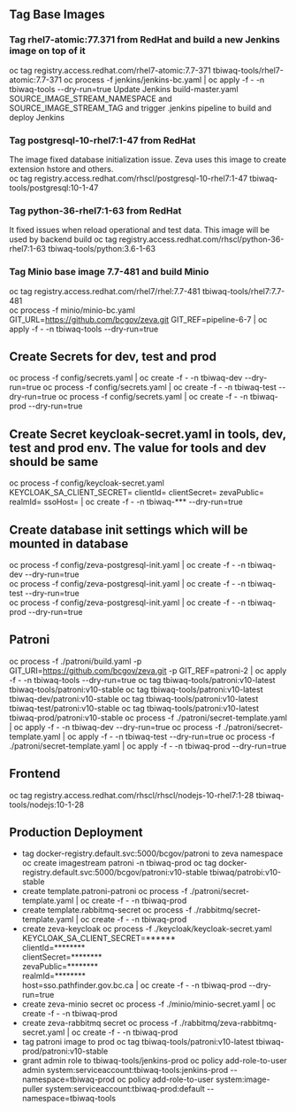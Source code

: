 ## Tag Base Images

### Tag rhel7-atomic:77.371 from RedHat and build a new Jenkins image on top of it
oc tag registry.access.redhat.com/rhel7-atomic:7.7-371 tbiwaq-tools/rhel7-atomic:7.7-371
oc process -f jenkins/jenkins-bc.yaml | oc apply -f - -n tbiwaq-tools --dry-run=true
Update Jenkins build-master.yaml SOURCE_IMAGE_STREAM_NAMESPACE and SOURCE_IMAGE_STREAM_TAG and trigger .jenkins pipeline to build and deploy Jenkins

### Tag postgresql-10-rhel7:1-47 from RedHat
The image fixed database initialization issue. Zeva uses this image to create extension hstore and others.  
oc tag registry.access.redhat.com/rhscl/postgresql-10-rhel7:1-47 tbiwaq-tools/postgresql:10-1-47

### Tag python-36-rhel7:1-63 from RedHat 
It fixed issues when reload operational and test data. This image will be used by backend build
oc tag registry.access.redhat.com/rhscl/python-36-rhel7:1-63 tbiwaq-tools/python:3.6-1-63

### Tag Minio base image 7.7-481 and build Minio
oc tag registry.access.redhat.com/rhel7/rhel:7.7-481 tbiwaq-tools/rhel7:7.7-481  
oc process -f minio/minio-bc.yaml GIT_URL=https://github.com/bcgov/zeva.git GIT_REF=pipeline-6-7 | oc apply -f - -n tbiwaq-tools --dry-run=true  

## Create Secrets for dev, test and prod
oc process -f config/secrets.yaml | oc create -f - -n tbiwaq-dev --dry-run=true
oc process -f config/secrets.yaml | oc create -f - -n tbiwaq-test --dry-run=true
oc process -f config/secrets.yaml | oc create -f - -n tbiwaq-prod --dry-run=true

## Create Secret keycloak-secret.yaml in tools, dev, test and prod env. The value for tools and dev should be same
oc process -f config/keycloak-secret.yaml KEYCLOAK_SA_CLIENT_SECRET= clientId= clientSecret= zevaPublic= realmId= ssoHost= | oc create -f - -n tbiwaq-*** --dry-run=true

## Create database init settings which will be mounted in database
oc process -f config/zeva-postgresql-init.yaml | oc create -f - -n tbiwaq-dev --dry-run=true  
oc process -f config/zeva-postgresql-init.yaml | oc create -f - -n tbiwaq-test --dry-run=true  
oc process -f config/zeva-postgresql-init.yaml | oc create -f - -n tbiwaq-prod --dry-run=true  

## Patroni
oc process -f ./patroni/build.yaml -p GIT_URI=https://github.com/bcgov/zeva.git -p GIT_REF=patroni-2  | oc apply -f - -n tbiwaq-tools --dry-run=true
oc tag tbiwaq-tools/patroni:v10-latest tbiwaq-tools/patroni:v10-stable
oc tag tbiwaq-tools/patroni:v10-latest tbiwaq-dev/patroni:v10-stable
oc tag tbiwaq-tools/patroni:v10-latest tbiwaq-test/patroni:v10-stable
oc tag tbiwaq-tools/patroni:v10-latest tbiwaq-prod/patroni:v10-stable
oc process -f ./patroni/secret-template.yaml | oc apply -f - -n tbiwaq-dev --dry-run=true
oc process -f ./patroni/secret-template.yaml | oc apply -f - -n tbiwaq-test --dry-run=true
oc process -f ./patroni/secret-template.yaml | oc apply -f - -n tbiwaq-prod --dry-run=true

## Frontend
oc tag registry.access.redhat.com/rhscl/rhscl/nodejs-10-rhel7:1-28 tbiwaq-tools/nodejs:10-1-28

## Production Deployment
* tag docker-registry.default.svc:5000/bcgov/patroni to zeva namespace
oc create imagestream patroni -n tbiwaq-prod
oc tag docker-registry.default.svc:5000/bcgov/patroni:v10-stable tbiwaq/patrobi:v10-stable
* create template.patroni-patroni
oc process -f ./patroni/secret-template.yaml | oc create -f - -n tbiwaq-prod
* create template.rabbitmq-secret
oc process -f ./rabbitmq/secret-template.yaml | oc create -f - -n tbiwaq-prod
* create zeva-keycloak
oc process -f ./keycloak/keycloak-secret.yaml \
    KEYCLOAK_SA_CLIENT_SECRET=****** \
    clientId=******** \
    clientSecret=******** \
    zevaPublic=******** \
    realmId=******** \
    host=sso.pathfinder.gov.bc.ca | oc create -f - -n tbiwaq-prod --dry-run=true
* create zeva-minio secret
oc process -f ./minio/minio-secret.yaml | oc create -f - -n tbiwaq-prod
* create zeva-rabbitmq secret
oc process -f ./rabbitmq/zeva-rabbitmq-secret.yaml | oc create -f - -n tbiwaq-prod
* tag patroni image to prod
oc tag tbiwaq-tools/patroni:v10-latest tbiwaq-prod/patroni:v10-stable
* grant admin role to tbiwaq-tools/jenkins-prod
oc policy add-role-to-user admin system:serviceaccount:tbiwaq-tools:jenkins-prod --namespace=tbiwaq-prod
oc policy add-role-to-user system:image-puller system:serviceaccount:tbiwaq-prod:default --namespace=tbiwaq-tools
